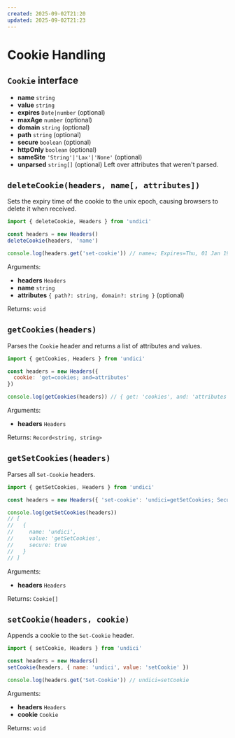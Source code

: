 ```yaml
---
created: 2025-09-02T21:20
updated: 2025-09-02T21:23
---
```

# Cookie Handling

## `Cookie` interface

* **name** `string`
* **value** `string`
* **expires** `Date|number` (optional)
* **maxAge** `number` (optional)
* **domain** `string` (optional)
* **path** `string` (optional)
* **secure** `boolean` (optional)
* **httpOnly** `boolean` (optional)
* **sameSite** `'String'|'Lax'|'None'` (optional)
* **unparsed** `string[]` (optional) Left over attributes that weren't parsed.

## `deleteCookie(headers, name[, attributes])`

Sets the expiry time of the cookie to the unix epoch, causing browsers to delete it when received.

```js
import { deleteCookie, Headers } from 'undici'

const headers = new Headers()
deleteCookie(headers, 'name')

console.log(headers.get('set-cookie')) // name=; Expires=Thu, 01 Jan 1970 00:00:00 GMT
```

Arguments:

* **headers** `Headers`
* **name** `string`
* **attributes** `{ path?: string, domain?: string }` (optional)

Returns: `void`

## `getCookies(headers)`

Parses the `Cookie` header and returns a list of attributes and values.

```js
import { getCookies, Headers } from 'undici'

const headers = new Headers({
  cookie: 'get=cookies; and=attributes'
})

console.log(getCookies(headers)) // { get: 'cookies', and: 'attributes' }
```

Arguments:

* **headers** `Headers`

Returns: `Record<string, string>`

## `getSetCookies(headers)`

Parses all `Set-Cookie` headers.

```js
import { getSetCookies, Headers } from 'undici'

const headers = new Headers({ 'set-cookie': 'undici=getSetCookies; Secure' })

console.log(getSetCookies(headers))
// [
//   {
//     name: 'undici',
//     value: 'getSetCookies',
//     secure: true
//   }
// ]

```

Arguments:

* **headers** `Headers`

Returns: `Cookie[]`

## `setCookie(headers, cookie)`

Appends a cookie to the `Set-Cookie` header.

```js
import { setCookie, Headers } from 'undici'

const headers = new Headers()
setCookie(headers, { name: 'undici', value: 'setCookie' })

console.log(headers.get('Set-Cookie')) // undici=setCookie
```

Arguments:

* **headers** `Headers`
* **cookie** `Cookie`

Returns: `void`
